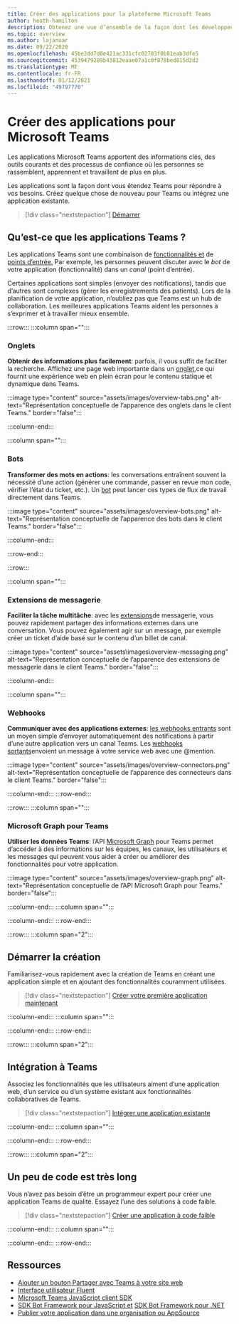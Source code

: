 ```yaml
---
title: Créer des applications pour la plateforme Microsoft Teams
author: heath-hamilton
description: Obtenez une vue d’ensemble de la façon dont les développeurs peuvent étendre les fonctionnalités de Microsoft Teams avec des applications personnalisées.
ms.topic: overview
ms.author: lajanuar
ms.date: 09/22/2020
ms.openlocfilehash: 45be2dd7d0e421ac331cfc02703f0b81eab3dfe5
ms.sourcegitcommit: 4539479289b43812eaae07a1c0f878bed815d2d2
ms.translationtype: MT
ms.contentlocale: fr-FR
ms.lasthandoff: 01/12/2021
ms.locfileid: "49797770"
---
```

# <a name="build-apps-for-microsoft-teams"></a>Créer des applications pour Microsoft Teams

Les applications Microsoft Teams apportent des informations clés, des outils courants et des processus de confiance où les personnes se rassemblent, apprennent et travaillent de plus en plus.

Les applications sont la façon dont vous étendez Teams pour répondre à vos besoins. Créez quelque chose de nouveau pour Teams ou intégrez une application existante.

> [!div class="nextstepaction"]
> [Démarrer](build-your-first-app/build-first-app-overview.md)

## <a name="what-are-teams-apps"></a>Qu’est-ce que les applications Teams ?

Les applications Teams sont une combinaison de [fonctionnalités et](concepts/capabilities-overview.md) de [points d’entrée.](concepts/extensibility-points.md) Par exemple, les personnes peuvent discuter avec le *bot* de votre application (fonctionnalité) dans un *canal* (point d’entrée).

Certaines applications sont simples (envoyer des notifications), tandis que d’autres sont complexes (gérer les enregistrements des patients). Lors de la planification de votre application, n’oubliez pas que Teams est un hub de collaboration. Les meilleures applications Teams aident les personnes à s’exprimer et à travailler mieux ensemble.

:::row:::
   :::column span="":::

### <a name="tabs"></a>Onglets

**Obtenir des informations plus facilement**: parfois, il vous suffit de faciliter la recherche. Affichez une page web importante dans un [onglet,](tabs/what-are-tabs.md)ce qui fournit une expérience web en plein écran pour le contenu statique et dynamique dans Teams.

:::image type="content" source="assets/images/overview-tabs.png" alt-text="Représentation conceptuelle de l’apparence des onglets dans le client Teams." border="false":::

   :::column-end:::

   :::column span="":::

### <a name="bots"></a>Bots

**Transformer des mots en actions**: les conversations entraînent souvent la nécessité d’une action (générer une commande, passer en revue mon code, vérifier l’état du ticket, etc.). Un [bot](bots/what-are-bots.md) peut lancer ces types de flux de travail directement dans Teams.

:::image type="content" source="assets/images/overview-bots.png" alt-text="Représentation conceptuelle de l’apparence des bots dans le client Teams." border="false":::

   :::column-end:::

:::row-end:::

:::row:::

   :::column span="":::

### <a name="messaging-extensions"></a>Extensions de messagerie

**Faciliter la tâche multitâche**: avec les [extensions](messaging-extensions/what-are-messaging-extensions.md)de messagerie, vous pouvez rapidement partager des informations externes dans une conversation. Vous pouvez également agir sur un message, par exemple créer un ticket d’aide basé sur le contenu d’un billet de canal.

:::image type="content" source="assets\images\overview-messaging.png" alt-text="Représentation conceptuelle de l’apparence des extensions de messagerie dans le client Teams." border="false":::

   :::column-end:::

   :::column span="":::

### <a name="webhooks"></a>Webhooks

**Communiquer avec des applications externes**: [les webhooks entrants](webhooks-and-connectors/what-are-webhooks-and-connectors.md#incoming-webhooks) sont un moyen simple d’envoyer automatiquement des notifications à partir d’une autre application vers un canal Teams. Les [webhooks sortants](webhooks-and-connectors/what-are-webhooks-and-connectors.md#outgoing-webhooks)envoient un message à votre service web avec une @mention.

:::image type="content" source="assets/images/overview-connectors.png" alt-text="Représentation conceptuelle de l’apparence des connecteurs dans le client Teams." border="false":::

   :::column-end:::
:::row-end:::

:::row:::
   :::column span="":::

### <a name="microsoft-graph-for-teams"></a>Microsoft Graph pour Teams

**Utiliser les données Teams**: l’API [Microsoft Graph](https://docs.microsoft.com/graph/teams-concept-overview) pour Teams permet d’accéder à des informations sur les équipes, les canaux, les utilisateurs et les messages qui peuvent vous aider à créer ou améliorer des fonctionnalités pour votre application.

:::image type="content" source="assets/images/overview-graph.png" alt-text="Représentation conceptuelle de l’API Microsoft Graph pour Teams." border="false":::

   :::column-end:::
   :::column span="":::

   :::column-end:::
:::row-end:::

:::row:::
   :::column span="2":::

## <a name="start-building"></a>Démarrer la création

   Familiarisez-vous rapidement avec la création de Teams en créant une application simple et en ajoutant des fonctionnalités couramment utilisées.

   > [!div class="nextstepaction"]
   > [Créer votre première application maintenant](build-your-first-app/build-first-app-overview.md)

   :::column-end:::
   :::column span="":::

   :::column-end:::
:::row-end:::

:::row:::
   :::column span="2":::

## <a name="integrate-with-teams"></a>Intégration à Teams

   Associez les fonctionnalités que les utilisateurs aiment d’une application web, d’un service ou d’un système existant aux fonctionnalités collaboratives de Teams.

   > [!div class="nextstepaction"]
   > [Intégrer une application existante](samples/integrating-web-apps.md)

   :::column-end:::
   :::column span="":::

   :::column-end:::
:::row-end:::

:::row:::
   :::column span="2":::

## <a name="a-little-code-goes-a-long-way"></a>Un peu de code est très long

   Vous n’avez pas besoin d’être un programmeur expert pour créer une application Teams de qualité. Essayez l’une des solutions à code faible.

   > [!div class="nextstepaction"]
   > [Créer une application à code faible](samples/teams-low-code-solutions.md)

   :::column-end:::
   :::column span="":::

   :::column-end:::
:::row-end:::

## <a name="resources"></a>Ressources

* [Ajouter un bouton Partager avec Teams à votre site web](concepts/build-and-test/share-to-teams.md)
* <a href="https://fluentsite.z22.web.core.windows.net/" target="_blank">Interface utilisateur Fluent</a>
* [Microsoft Teams JavaScript client SDK](https://docs.microsoft.com/javascript/api/@microsoft/teams-js/?view=msteams-client-js-latest&preserve-view=true)
* [SDK Bot Framework pour JavaScript et](https://github.com/Microsoft/botbuilder-js) [SDK Bot Framework pour .NET](https://github.com/Microsoft/botbuilder-dotnet/)
* [Publier votre application dans une organisation ou AppSource](concepts/deploy-and-publish/overview.md)
